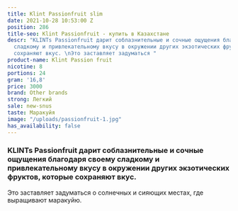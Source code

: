 ```yaml
---
title: Klint Passionfruit slim
date: 2021-10-28 10:53:00 Z
position: 286
title-seo: Klint Passionfruit - купить в Казахстане
descr: "KLINTs Passionfruit дарит соблазнительные и сочные ощущения благодаря своему
  сладкому и привлекательному вкусу в окружении других экзотических фруктов, которые
  сохраняют вкус. \nЭто заставляет задуматься "
product-name: Klint Passion fruit
nicotine: 8
portions: 24
gram: '16,8'
price: 3000
brand: Other brands
strong: Легкий
sale: new-snus
taste: Маракуйя
image: "/uploads/passionfruit-1.jpg"
has_availability: false
---
```


### KLINTs Passionfruit дарит соблазнительные и сочные ощущения благодаря своему сладкому и привлекательному вкусу в окружении других экзотических фруктов, которые сохраняют вкус. 
Это заставляет задуматься о солнечных и сияющих местах, где выращивают маракуйю.